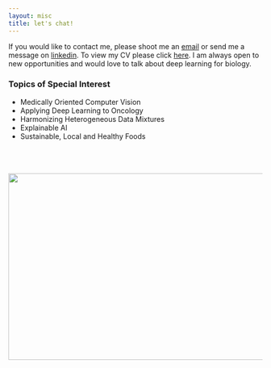 ```yaml
---
layout: misc
title: let's chat!
---
```

If you would like to contact me, please shoot me an [email](greglee1905@aol.com) or send me a message on [linkedin](https://www.linkedin.com/in/greg-lee-6309ab180/). To view my CV please click [here](assets/img/texts/gl_cv.pdf). I am always open to new opportunities and would love to talk about deep learning for biology. 

### Topics of Special Interest
  - Medically Oriented Computer Vision 
  - Applying Deep Learning to Oncology 
  - Harmonizing Heterogeneous Data Mixtures
  - Explainable AI
  - Sustainable, Local and Healthy Foods 
<br>
<br>
<br>

<div class = "misc-gl">
  <img src="{{ site.github.url }}/assets/img/lets_chat.jpeg" width="1000" height="370">
</div>